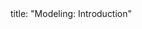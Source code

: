 <frontmatter>
title: "Modeling: Introduction"
</frontmatter>

<include src="container-inPage-asFlat.md" boilerplate />